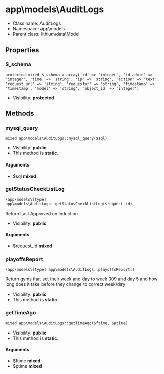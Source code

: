 app\models\AuditLogs
===============






* Class name: AuditLogs
* Namespace: app\models
* Parent class: lithium\data\Model





Properties
----------


### $_schema

    protected mixed $_schema = array('id' => 'integer', 'id_admin' => 'integer', 'time' => 'string', 'ip' => 'string', 'action' => 'text', 'request_url' => 'string', 'requestor' => 'string', 'timestamp' => 'timestamp', 'model' => 'string', 'object_id' => 'integer')





* Visibility: **protected**


Methods
-------


### mysql_query

    mixed app\models\AuditLogs::mysql_query($sql)





* Visibility: **public**
* This method is **static**.


#### Arguments
* $sql **mixed**



### getStatusCheckListLog

    \app\models\[type] app\models\AuditLogs::getStatusCheckListLog($request_id)

Return Last Approved on Induction



* Visibility: **public**


#### Arguments
* $request_id **mixed**



### playoffsReport

    \app\models\[type] app\models\AuditLogs::playoffsReport()

Return gyms that set their week and day to week 309 and day 5 and how long does it take before they change to correct week/day



* Visibility: **public**
* This method is **static**.




### getTimeAgo

    mixed app\models\AuditLogs::getTimeAgo($ftime, $ptime)





* Visibility: **public**
* This method is **static**.


#### Arguments
* $ftime **mixed**
* $ptime **mixed**


